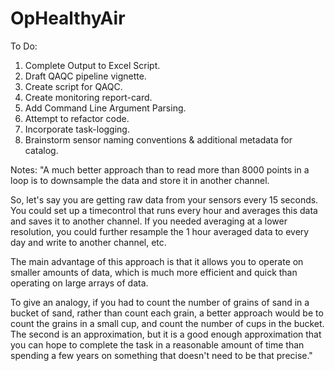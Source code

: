 # OpHealthyAir
To Do:

1. Complete Output to Excel Script.
2. Draft QAQC pipeline vignette. 
3. Create script for QAQC.
4. Create monitoring report-card.
5. Add Command Line Argument Parsing.
6. Attempt to refactor code.
7. Incorporate task-logging.
8. Brainstorm sensor naming conventions & additional metadata for catalog.

Notes:
"A much better approach than to read more than 8000 points in a loop is to downsample the data and store it in another channel.

So, let's say you are getting raw data from your sensors every 15 seconds. You could set up a timecontrol that runs every hour and averages this data and saves it to another channel. If you needed averaging at a lower resolution, you could further resample the 1 hour averaged data to every day and write to another channel, etc.

The main advantage of this approach is that it allows you to operate on smaller amounts of data, which is much more efficient and quick than operating on large arrays of data.

To give an analogy, if you had to count the number of grains of sand in a bucket of sand, rather than count each grain, a better approach would be to count the grains in a small cup, and count the number of cups in the bucket. The second is an approximation, but it is a good enough approximation that you can hope to complete the task in a reasonable amount of time than spending a few years on something that doesn't need to be that precise."
